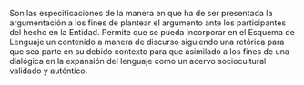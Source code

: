 Son las especificaciones de la manera en que ha de ser presentada la argumentación a los fines de plantear el argumento ante los participantes del hecho en la Entidad. Permite que se pueda incorporar en el Esquema de Lenguaje un contenido a manera de discurso siguiendo una retórica para que sea parte en su debido contexto para que asimilado a los fines de una dialógica en la expansión del lenguaje como un acervo sociocultural validado y auténtico.
